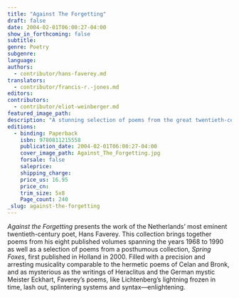 ```yaml
---
title: "Against The Forgetting"
draft: false
date: 2004-02-01T06:00:27-04:00
show_in_forthcoming: false
subtitle:
genre: Poetry
subgenre:
language:
authors:
  - contributor/hans-faverey.md
translators:
  - contributor/francis-r.-jones.md
editors:
contributors:
  - contributor/eliot-weinberger.md
featured_image_path:
description: "A stunning selection of poems from the great twentieth-century Dutch poet. "
editions:
  - binding: Paperback
    isbn: 9780811215558
    publication_date: 2004-02-01T06:00:27-04:00
    cover_image_path: Against_The_Forgetting.jpg
    forsale: false
    saleprice:
    shipping_charge:
    price_us: 16.95
    price_cn:
    trim_size: 5x8
    Page_count: 240
_slug: against-the-forgetting
---
```


_Against the Forgetting_ presents the work of the Netherlands’ most eminent twentieth-century poet, Hans Faverey. This collection brings together poems from his eight published volumes spanning the years 1968 to 1990 as well as a selection of poems from a posthumous collection, _Spring Foxes_, first published in Holland in 2000. Filled with a precision and arresting musicality comparable to the hermetic poems of Celan and Bronk, and as mysterious as the writings of Heraclitus and the German mystic Meister Eckhart, Faverey’s poems, like Lichtenberg’s lightning frozen in time, lash out, splintering systems and syntax––enlightening.

